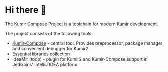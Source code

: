# Hi there 👋

The Kumir Compose Project is a toolchain for modern [Kumir](https://github.com/a-a-maly/kumir2) development. 

The project consists of the following tools:
- [Kumir-Compose](/kumir-compose/compose) - central tool. Provides preprocessor, package manager and convenient debugger for Kumir2
- Essential libraries collection
- IdeaMir (todo) - plugin for Kumir2 and Kumir-Compose support in JetBrains' IntelliJ IDEA platform
<!--

**Here are some ideas to get you started:**

🙋‍♀️ A short introduction - what is your organization all about?
🌈 Contribution guidelines - how can the community get involved?
👩‍💻 Useful resources - where can the community find your docs? Is there anything else the community should know?
🍿 Fun facts - what does your team eat for breakfast?
🧙 Remember, you can do mighty things with the power of [Markdown](https://docs.github.com/github/writing-on-github/getting-started-with-writing-and-formatting-on-github/basic-writing-and-formatting-syntax)
-->
